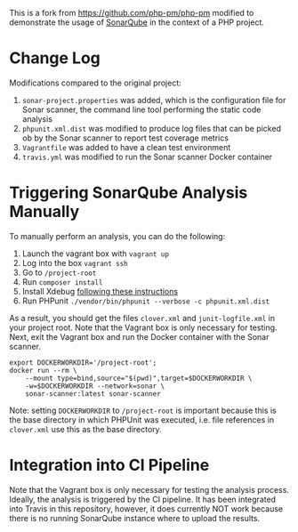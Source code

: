 This is a fork from https://github.com/php-pm/php-pm modified to demonstrate the usage of [SonarQube](https://www.sonarqube.org/) in the context of a PHP project.

# Change Log

Modifications compared to the original project:

1. `sonar-project.properties` was added, which is the configuration file for Sonar scanner, the command line tool performing the static code analysis
2. `phpunit.xml.dist` was modified to produce log files that can be picked ob by the Sonar scanner to report test coverage metrics
3. `Vagrantfile` was added to have a clean test environment
4. `travis.yml` was modified to run the Sonar scanner Docker container

# Triggering SonarQube Analysis Manually

To manually perform an analysis, you can do the following:

1. Launch the vagrant box with `vagrant up`
2. Log into the box `vagrant ssh`
3. Go to `/project-root`
4. Run `composer install`
5. Install Xdebug [following these instructions](https://kevdees.com/installing-xdebug-for-php7/)
6. Run PHPunit `./vendor/bin/phpunit --verbose -c phpunit.xml.dist`

As a result, you should get the files `clover.xml` and `junit-logfile.xml` in your project root. Note that the Vagrant box is only necessary for testing.
Next, exit the Vagrant box and run the Docker container with the Sonar scanner.

    export DOCKERWORKDIR='/project-root';
    docker run --rm \
        --mount type=bind,source="$(pwd)",target=$DOCKERWORKDIR \
        -w=$DOCKERWORKDIR --network=sonar \
        sonar-scanner:latest sonar-scanner

Note: setting `DOCKERWORKDIR` to `/project-root` is important because this is the base directory in which PHPUnit was executed, i.e. file references in `clover.xml` use this as the base directory.

# Integration into CI Pipeline

Note that the Vagrant box is only necessary for testing the analysis process. Ideally, the analysis is triggered by the CI pipeline. It has been integrated into Travis in this repository, however, it does currently NOT work because there is no running SonarQube instance where to upload the results.